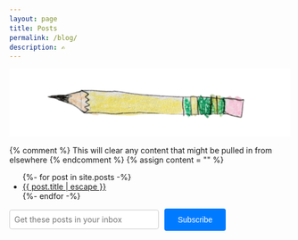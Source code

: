 ```yaml
---
layout: page
title: Posts
permalink: /blog/
description: ✍
---
```

<img src="/assets/og/mjb_pencil_20250222.png">

{% comment %}
This will clear any content that might be pulled in from elsewhere
{% endcomment %}
{% assign content = "" %}

<ul class="post-list">
    {%- for post in site.posts -%}
    <li>
        <a class="post-link" href="{{ post.url | relative_url }}">{{ post.title | escape }}</a>
    </li>
    {%- endfor -%}
</ul>

<div id="mc_embed_signup">
    <form action="https://berens.us17.list-manage.com/subscribe/post?u=488257f22066b5de5ab8818a3&amp;id=feebd26a5e&amp;f_id=000b15e1f0" 
          method="post" 
          id="mc-embedded-subscribe-form" 
          name="mc-embedded-subscribe-form" 
          class="validate" 
          target="_self" 
          novalidate="">
        <div id="mc_embed_signup_scroll" style="display: flex; align-items: center;">
            <div class="mc-field-group" style="margin-right: 10px; flex-grow: 0;">
                <input type="email" 
                       name="EMAIL" 
                       class="required email" 
                       id="mce-EMAIL" 
                       required="" 
                       value="" 
                       placeholder="Get these posts in your inbox" 
                       style="
                           width: 250px; 
                           min-width: 120px; 
                           max-width: 100%;
                           padding: 0.5rem;
                           font-size: 1em;
                           font-family: -apple-system, BlinkMacSystemFont, 'Segoe UI', Helvetica, Arial, sans-serif;
                           border: 1px solid #ccc;
                           border-radius: 4px;
                       ">
            </div>
            <div aria-hidden="true" style="position: absolute; left: -5000px;">
                <input type="text" 
                       name="b_488257f22066b5de5ab8818a3_feebd26a5e" 
                       tabindex="-1" 
                       value="">
            </div>
            <div class="clear foot">
                <input type="submit" 
                       name="subscribe" 
                       id="mc-embedded-subscribe" 
                       class="button" 
                       value="Subscribe" 
                       style="
                           font-size: 1em;
                           padding: 0.75rem 1.5rem;
                           background-color: #007bff;
                           color: white;
                           border: none;
                           border-radius: 4px;
                           cursor: pointer;
                       ">
            </div>
        </div>
    </form>
</div>